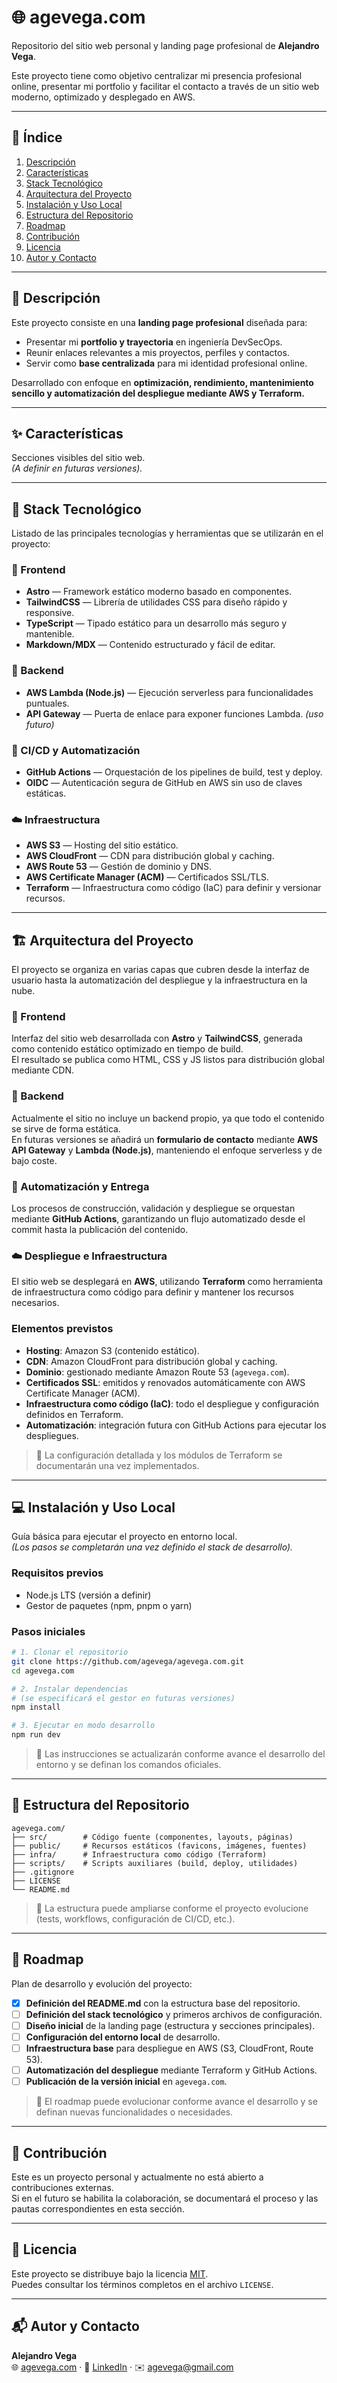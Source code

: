 # 🌐 agevega.com

Repositorio del sitio web personal y landing page profesional de **Alejandro Vega**.

Este proyecto tiene como objetivo centralizar mi presencia profesional online, presentar mi portfolio y facilitar el contacto a través de un sitio web moderno, optimizado y desplegado en AWS.

---

## 📖 Índice
1. [Descripción](#-descripción)
2. [Características](#-características)
3. [Stack Tecnológico](#-stack-tecnológico)
4. [Arquitectura del Proyecto](#-arquitectura-del-proyecto)
5. [Instalación y Uso Local](#-instalación-y-uso-local)
6. [Estructura del Repositorio](#-estructura-del-repositorio)
7. [Roadmap](#-roadmap)
8. [Contribución](#-contribución)
9. [Licencia](#-licencia)
10. [Autor y Contacto](#-autor-y-contacto)

---

## 🧩 Descripción

Este proyecto consiste en una **landing page profesional** diseñada para:
- Presentar mi **portfolio y trayectoria** en ingeniería DevSecOps.  
- Reunir enlaces relevantes a mis proyectos, perfiles y contactos.  
- Servir como **base centralizada** para mi identidad profesional online.  

Desarrollado con enfoque en **optimización, rendimiento, mantenimiento sencillo y automatización del despliegue mediante AWS y Terraform.**

---

## ✨ Características
Secciones visibles del sitio web.  
*(A definir en futuras versiones).*

---

## 🧱 Stack Tecnológico

Listado de las principales tecnologías y herramientas que se utilizarán en el proyecto:

### 🎨 Frontend
- **Astro** — Framework estático moderno basado en componentes.  
- **TailwindCSS** — Librería de utilidades CSS para diseño rápido y responsive.  
- **TypeScript** — Tipado estático para un desarrollo más seguro y mantenible.  
- **Markdown/MDX** — Contenido estructurado y fácil de editar.  

### 🧠 Backend
- **AWS Lambda (Node.js)** — Ejecución serverless para funcionalidades puntuales.  
- **API Gateway** — Puerta de enlace para exponer funciones Lambda. *(uso futuro)*  

### 🔁 CI/CD y Automatización
- **GitHub Actions** — Orquestación de los pipelines de build, test y deploy.  
- **OIDC** — Autenticación segura de GitHub en AWS sin uso de claves estáticas.  

### ☁️ Infraestructura
- **AWS S3** — Hosting del sitio estático.  
- **AWS CloudFront** — CDN para distribución global y caching.  
- **AWS Route 53** — Gestión de dominio y DNS.  
- **AWS Certificate Manager (ACM)** — Certificados SSL/TLS.  
- **Terraform** — Infraestructura como código (IaC) para definir y versionar recursos.

---

## 🏗️ Arquitectura del Proyecto

El proyecto se organiza en varias capas que cubren desde la interfaz de usuario hasta la automatización del despliegue y la infraestructura en la nube.

### 🎨 Frontend
Interfaz del sitio web desarrollada con **Astro** y **TailwindCSS**, generada como contenido estático optimizado en tiempo de build.  
El resultado se publica como HTML, CSS y JS listos para distribución global mediante CDN.

### 🧠 Backend
Actualmente el sitio no incluye un backend propio, ya que todo el contenido se sirve de forma estática.  
En futuras versiones se añadirá un **formulario de contacto** mediante **AWS API Gateway** y **Lambda (Node.js)**, manteniendo el enfoque serverless y de bajo coste.

### 🔁 Automatización y Entrega
Los procesos de construcción, validación y despliegue se orquestan mediante **GitHub Actions**, garantizando un flujo automatizado desde el commit hasta la publicación del contenido.  

### ☁️ Despliegue e Infraestructura
El sitio web se desplegará en **AWS**, utilizando **Terraform** como herramienta de infraestructura como código para definir y mantener los recursos necesarios.

### Elementos previstos
- **Hosting**: Amazon S3 (contenido estático).  
- **CDN**: Amazon CloudFront para distribución global y caching.  
- **Dominio**: gestionado mediante Amazon Route 53 (`agevega.com`).  
- **Certificados SSL**: emitidos y renovados automáticamente con AWS Certificate Manager (ACM).  
- **Infraestructura como código (IaC)**: todo el despliegue y configuración definidos en Terraform.  
- **Automatización**: integración futura con GitHub Actions para ejecutar los despliegues.  

> 🧩 La configuración detallada y los módulos de Terraform se documentarán una vez implementados.

---

## 💻 Instalación y Uso Local

Guía básica para ejecutar el proyecto en entorno local.  
*(Los pasos se completarán una vez definido el stack de desarrollo).*

### Requisitos previos
- Node.js LTS (versión a definir)
- Gestor de paquetes (npm, pnpm o yarn)

### Pasos iniciales
```bash
# 1. Clonar el repositorio
git clone https://github.com/agevega/agevega.com.git
cd agevega.com

# 2. Instalar dependencias
# (se especificará el gestor en futuras versiones)
npm install

# 3. Ejecutar en modo desarrollo
npm run dev
```
> 🧩 Las instrucciones se actualizarán conforme avance el desarrollo del entorno y se definan los comandos oficiales.

---

## 📁 Estructura del Repositorio
```
agevega.com/
├── src/        # Código fuente (componentes, layouts, páginas)
├── public/     # Recursos estáticos (favicons, imágenes, fuentes)
├── infra/      # Infraestructura como código (Terraform)
├── scripts/    # Scripts auxiliares (build, deploy, utilidades)
├── .gitignore
├── LICENSE
└── README.md
```
> 🧩 La estructura puede ampliarse conforme el proyecto evolucione (tests, workflows, configuración de CI/CD, etc.).

---

## 🚀 Roadmap

Plan de desarrollo y evolución del proyecto:

- [x] **Definición del README.md** con la estructura base del repositorio.  
- [ ] **Definición del stack tecnológico** y primeros archivos de configuración.  
- [ ] **Diseño inicial** de la landing page (estructura y secciones principales).  
- [ ] **Configuración del entorno local** de desarrollo.  
- [ ] **Infraestructura base** para despliegue en AWS (S3, CloudFront, Route 53).  
- [ ] **Automatización del despliegue** mediante Terraform y GitHub Actions.  
- [ ] **Publicación de la versión inicial** en `agevega.com`.

> 🧭 El roadmap puede evolucionar conforme avance el desarrollo y se definan nuevas funcionalidades o necesidades.

---

## 🤝 Contribución

Este es un proyecto personal y actualmente no está abierto a contribuciones externas.  
Si en el futuro se habilita la colaboración, se documentará el proceso y las pautas correspondientes en esta sección.

---

## 📄 Licencia

Este proyecto se distribuye bajo la licencia [MIT](./LICENSE).  
Puedes consultar los términos completos en el archivo `LICENSE`.

---

## 📬 Autor y Contacto

**Alejandro Vega**  
🌐 [agevega.com](https://agevega.com) · 💼 [LinkedIn](https://www.linkedin.com/in/alejandro-vega94/) · ✉️ [agevega@gmail.com](mailto:agevega@gmail.com)